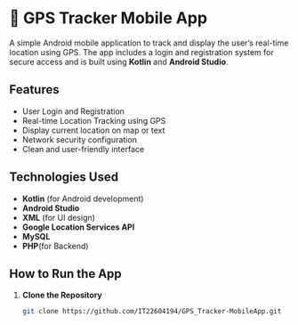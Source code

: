 # 📍 GPS Tracker Mobile App

A simple Android mobile application to track and display the user’s real-time location using GPS. The app includes a login and registration system for secure access and is built using **Kotlin** and **Android Studio**.

## Features

-  User Login and Registration
-  Real-time Location Tracking using GPS
-  Display current location on map or text
-  Network security configuration
-  Clean and user-friendly interface

## Technologies Used

- **Kotlin** (for Android development)
- **Android Studio**
- **XML** (for UI design)
- **Google Location Services API**
- **MySQL**
- **PHP**(for Backend)

##  How to Run the App

1. **Clone the Repository**
   ```bash
   git clone https://github.com/IT22604194/GPS_Tracker-MobileApp.git


